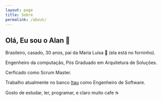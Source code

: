 ```yaml
---
layout: page
title: Sobre
permalink: /about/
---
```


## Olá, Eu sou o Alan 👏
Brasileiro, casado, 30 anos, pai da Maria Luisa 🤰 (ela está no forninho).

Engenheiro da computação, Pós Graduado em Arquitetura de Soluções.

Cerficado como Scrum Master.

Trabalho atualmente no banco [Itau](https://www.itauassetmanagement.com.br/) como Engenheiro de Software.

Gosto de estudar, ler, programar, e claro muito cafe ☕


